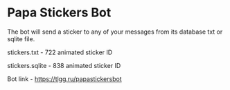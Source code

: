 # Papa Stickers Bot
The bot will send a sticker to any of your messages from its database txt or sqlite file. 

stickers.txt - 722 animated sticker ID

stickers.sqlite - 838 animated sticker ID

Bot link - https://tlgg.ru/papastickersbot
